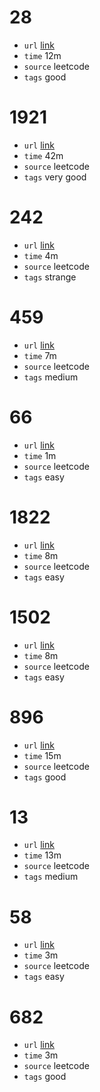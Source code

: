 # 28
- `url` [link](https://leetcode.com/problems/find-the-index-of-the-first-occurrence-in-a-string/description/?envType=study-plan-v2&envId=programming-skills)
- `time` 12m
- `source` leetcode
- `tags` good
# 1921
- `url` [link](https://leetcode.com/problems/eliminate-maximum-number-of-monsters/description/?envType=daily-question&envId=2023-11-07)
- `time` 42m
- `source` leetcode
- `tags` very good
# 242
- `url` [link](https://leetcode.com/problems/valid-anagram/?envType=study-plan-v2&envId=programming-skills)
- `time` 4m
- `source` leetcode
- `tags` strange
# 459
- `url` [link](https://leetcode.com/problems/repeated-substring-pattern/description/?envType=study-plan-v2&envId=programming-skills)
- `time` 7m
- `source` leetcode
- `tags` medium
# 66
- `url` [link](https://leetcode.com/problems/plus-one/description/?envType=study-plan-v2&envId=programming-skills)
- `time` 1m
- `source` leetcode
- `tags` easy
# 1822
- `url` [link](https://leetcode.com/problems/sign-of-the-product-of-an-array/?envType=study-plan-v2&envId=programming-skills)
- `time` 8m
- `source` leetcode
- `tags` easy
# 1502
- `url` [link](https://leetcode.com/problems/can-make-arithmetic-progression-from-sequence/description/?envType=study-plan-v2&envId=programming-skills)
- `time` 8m
- `source` leetcode
- `tags` easy
# 896
- `url` [link](https://leetcode.com/problems/monotonic-array/description/?envType=study-plan-v2&envId=programming-skills)
- `time` 15m
- `source` leetcode
- `tags` good
# 13
- `url` [link](https://leetcode.com/problems/roman-to-integer/description/?envType=study-plan-v2&envId=programming-skills)
- `time` 13m
- `source` leetcode
- `tags` medium
# 58
- `url` [link](https://leetcode.com/problems/length-of-last-word/description/?envType=study-plan-v2&envId=programming-skills)
- `time` 3m
- `source` leetcode
- `tags` easy
# 682
- `url` [link](https://leetcode.com/problems/baseball-game/description/?envType=study-plan-v2&envId=programming-skills)
- `time` 3m
- `source` leetcode
- `tags` good